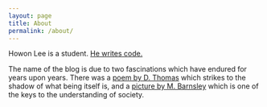 ```yaml
---
layout: page
title: About
permalink: /about/
---
```


Howon Lee is a student. [He writes code.](http://github.com/howonlee)

The name of the blog is due to two fascinations which have endured for years upon years. There was a [poem by D. Thomas](http://www.poets.org/poetsorg/poem/fern-hill) which strikes to the shadow of what being itself is, and a [picture by M. Barnsley](http://mathworld.wolfram.com/BarnsleysFern.html) which is one of the keys to the understanding of society.
